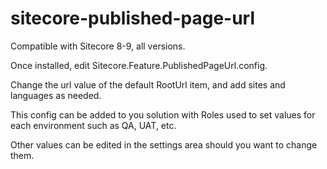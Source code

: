 # sitecore-published-page-url
Compatible with Sitecore 8-9, all versions.

Once installed, edit Sitecore.Feature.PublishedPageUrl.config. 

Change the url value of the default RootUrl item, and add sites and languages as needed.

This config can be added to you solution with Roles used to set values for each environment such as QA, UAT, etc.

Other values can be edited in the settings area should you want to change them.
